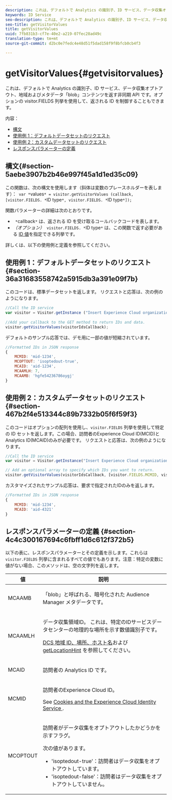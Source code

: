 ```yaml
---
description: これは、デフォルトで Analytics の識別子、ID サービス、データ収集オプトアウト、地域およびメタデータ「blob」コンテンツを返す非同期 API です。オプションの visitor.FIELDS 列挙を使用して、返される ID を制御することもできます。
keywords: ID Service
seo-description: これは、デフォルトで Analytics の識別子、ID サービス、データ収集オプトアウト、地域およびメタデータ「blob」コンテンツを返す非同期 API です。オプションの visitor.FIELDS 列挙を使用して、返される ID を制御することもできます。
seo-title: getVisitorValues
title: getVisitorValues
uuid: 7fb831b3-cf7e-40e2-a219-07fec28ad49c
translation-type: tm+mt
source-git-commit: d2bc0e7fedc4e48d51f5dad158f9f8bfcb0cb4f3

---
```



# getVisitorValues{#getvisitorvalues}

これは、デフォルトで Analytics の識別子、ID サービス、データ収集オプトアウト、地域およびメタデータ「blob」コンテンツを返す非同期 API です。オプションの visitor.FIELDS 列挙を使用して、返される ID を制御することもできます。

内容：

<ul class="simplelist"> 
 <li> <a href="../../library/get-set/getvisitorvalues.md#section-5aebe3907b2b46e997f45a1d1ed35c09" format="dita" scope="local">構文</a> </li> 
 <li> <a href="../../library/get-set/getvisitorvalues.md#section-36a31683558742a5915db3a391e09f7b" format="dita" scope="local"> 使用例 1：デフォルトデータセットのリクエスト </a> </li> 
 <li> <a href="../../library/get-set/getvisitorvalues.md#section-467b2f4e513344c89b7332b05f6f59f3" format="dita" scope="local"> 使用例 2：カスタムデータセットのリクエスト </a> </li> 
 <li> <a href="../../library/get-set/getvisitorvalues.md#section-4c4c300167694c6fbff1d6c612f372b5" format="dita" scope="local"> レスポンスパラメーターの定義 </a> </li> 
</ul>

## 構文{#section-5aebe3907b2b46e997f45a1d1ed35c09}

この関数は、次の構文を使用します（斜体は変数のプレースホルダーを表します）：` var *`values`* = visitor.getVisitorValues (callback, [visitor.FIELDS. *`ID type`*, visitor.FIELDS. *`ID type`*]);`

関数パラメーターの詳細は次のとおりです。

* ` *`callback`*` は、返される ID を受け取るコールバックコードを表します。
* *（オプション）*` visitor.FIELDS. *`ID type`*` は、この関数で返す必要がある [ID 値](../../library/get-set/getvisitorvalues.md#section-4c4c300167694c6fbff1d6c612f372b5)を指定できる列挙です。

詳しくは、以下の使用例と定義を参照してください。

## 使用例 1：デフォルトデータセットのリクエスト {#section-36a31683558742a5915db3a391e09f7b}

このコードは、標準データセットを返します。 リクエストと応答は、次の例のようになります。

```js
//Call the ID service 
var visitor = Visitor.getInstance ("Insert Experience Cloud organization ID here",{...}); 
   
//Add your callback to the GET method to return IDs and data. 
visitor.getVisitorValues(visitorIdsCallback);
```

デフォルトのサンプル応答では、デモ用に一部の値が短縮されています。

```js
//Formatted IDs in JSON response 
{ 
    MCMID: 'mid-1234', 
    MCOPTOUT: 'isoptedout-true', 
    MCAID: 'aid-1234', 
    MCAAMLH: 7, 
    MCAAMB: 'hgfe54236786oygj' 
}
```

## 使用例 2：カスタムデータセットのリクエスト {#section-467b2f4e513344c89b7332b05f6f59f3}

このコードはオプションの配列を使用し、`visitor.FIELDS` 列挙を使用して特定の ID セットを返します。この場合、訪問者のExperience Cloud ID(MCID)とAnalytics ID(MCAID)のみが必要です。 リクエストと応答は、次の例のようになります。

```js
//Call the ID service 
var visitor = Visitor.getInstance("Insert Experience Cloud organization ID here", { ... });

// Add an optional array to specify which IDs you want to return. 
visitor.getVisitorValues(visitorIdsCallback, [visitor.FIELDS.MCMID, visitor.FIELDS.MCAID]);
```

カスタマイズされたサンプル応答は、要求で指定されたIDのみを返します。

```js
//Formatted IDs in JSON response 
{ 
    MCMID: 'mid-1234', 
    MCAID: 'aid-4321' 
}
```

## レスポンスパラメーターの定義 {#section-4c4c300167694c6fbff1d6c612f372b5}

以下の表に、レスポンスパラメーターとその定義を示します。これらは `visitor.FIELDS` 列挙に含まれるすべての値でもあります。注意：特定の変数に値がない場合、このメソッドは、空の文字列を返します。

<table id="table_32D0FEEA76CE4F298EED4B8F5C644232"> 
 <thead> 
  <tr> 
   <th colname="col1" class="entry"> 値 </th> 
   <th colname="col2" class="entry"> 説明 </th> 
  </tr> 
 </thead>
 <tbody> 
  <tr> 
   <td colname="col1"> <p> <span class="codeph"> MCAAMB </span> </p> </td> 
   <td colname="col2"> <p>「blob」と呼ばれる、暗号化された <span class="keyword">Audience Manager</span> メタデータです。 </p> </td> 
  </tr> 
  <tr> 
   <td colname="col1"> <p> <span class="codeph"> MCAAMLH </span> </p> </td> 
   <td colname="col2"> <p>データ収集領域ID。 これは、特定のIDサービスデータセンターの地理的な場所を示す数値識別子です。 </p> <p><a href="https://docs.adobe.com/content/help/en/audience-manager/user-guide/api-and-sdk-code/dcs/dcs-api-reference/dcs-regions.html" format="https" scope="external">DCS 地域 ID、場所、ホスト名</a>および<a href="../../library/get-set/getlocationhint.md#reference-a761030ff06c4439946bb56febf42d4c" format="dita" scope="local"> getLocationHint</a> を参照してください。 </p> </td> 
  </tr> 
  <tr> 
   <td colname="col1"> <p> <span class="codeph"> MCAID </span> </p> </td> 
   <td colname="col2"> <p>訪問者の <span class="keyword">Analytics</span> ID です。 </p> </td> 
  </tr> 
  <tr> 
   <td colname="col1"> <p> <span class="codeph"> MCMID </span> </p> </td> 
   <td colname="col2"> <p>訪問者のExperience Cloud ID。 </p> <p>See <a href="../../introduction/cookies.md" format="dita" scope="local"> Cookies and the Experience Cloud Identity Service </a>. </p> </td> 
  </tr> 
  <tr> 
   <td colname="col1"> <p> <span class="codeph"> MCOPTOUT </span> </p> </td> 
   <td colname="col2"> <p>訪問者がデータ収集をオプトアウトしたかどうかを示すフラグ。 </p> <p>次の値があります。 </p> <p> 
     <ul id="ul_E82431DE12B449F8822499364B363798"> 
      <li id="li_2BAB7C15A38A408E8FC4B85E70B66E46"> <span class="codeph">'isoptedout-true'</span>：訪問者はデータ収集をオプトアウトしています。 </li> 
      <li id="li_BB80AE4CEBC44166BC04428B212FEF51"> <span class="codeph">'isoptedout-false'</span>：訪問者はデータ収集をオプトアウトしていません。 </li> 
     </ul> </p> </td> 
  </tr> 
 </tbody> 
</table>


